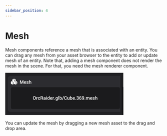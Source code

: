 ```yaml
---
sidebar_position: 4
---
```


# Mesh

Mesh components reference a mesh that is associated with an entity. You can drag any mesh from your asset browser to the entity to add or update mesh of an entity. Note that, adding a mesh component does not render the mesh in the scene. For that, you need the mesh renderer component.

![Mesh component](./img/mesh.png)

You can update the mesh by dragging a new mesh asset to the drag and drop area.
